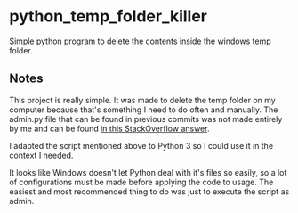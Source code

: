 # python_temp_folder_killer
Simple python program to delete the contents inside the windows temp folder.

## Notes

This project is really simple. It was made to delete the temp folder on my computer because that's something I need to do often and manually. The admin.py file that can be found in previous commits was not made entirely by me and can be found [in this StackOverflow answer](https://stackoverflow.com/questions/19672352/how-to-run-python-script-with-elevated-privilege-on-windows).

I adapted the script mentioned above to Python 3 so I could use it in the context I needed. 

It looks like Windows doesn't let Python deal with it's files so easily, so a lot of configurations must be made before applying the code to usage. The easiest and most recommended thing to do was just to execute the script as admin.
